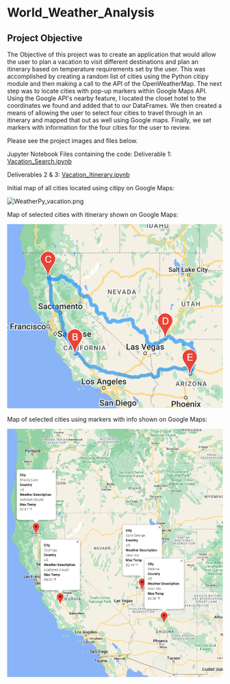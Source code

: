 # World_Weather_Analysis

## Project Objective

The Objective of this project was to create an application that would allow the user to plan a vacation to visit different destinations and plan an itinerary based on temperature requirements set by the user. This was accomplished by creating a random list of cities using the Python citipy module and then making a call to the API of the OpenWeatherMap. The next step was to locate cities with pop-up markers within Google Maps API. Using the Google API's nearby feature, I located the closet hotel to the coordinates we found and added that to our DataFrames. We then created a means of allowing the user to select four cities to travel through in an itinerary and mapped that out as well using Google maps. Finally, we set markers with information for the four cities for the user to review.

Please see the project images and files below.

Jupyter Notebook Files containing the code:
Deliverable 1:
[Vacation_Search.ipynb](./Vacation_Search/Vacation_Search.ipynb)

Deliverables 2 & 3:
[Vacation_Itinerary.ipynb](./Vaction_Itinerary/Vacation_Itinerary.ipynb)

Initial map of all cities located using citipy on Google Maps:

![WeatherPy_vacation.png](./Vacation_Search/WeatherPy_vacation.png)

Map of selected cities with itinerary shown on Google Maps:

![WeatherPy_travel_map.png](./Vacation_Itinerary/WeatherPy_travel_map.png)

Map of selected cities using markers with info shown on Google Maps:

![WeatherPy_travel_map_markers.png](./Vacation_Itinerary/WeatherPy_travel_map_markers.png)